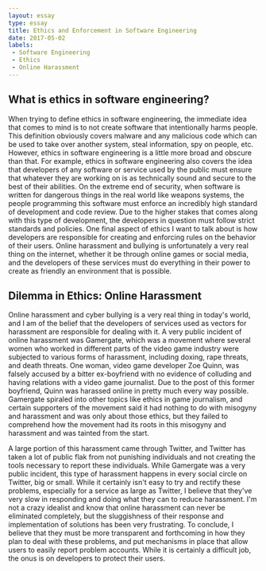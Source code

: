 ```yaml
---
layout: essay
type: essay
title: Ethics and Enforcement in Software Engineering
date: 2017-05-02
labels:
 - Software Engineering
 - Ethics
 - Online Harassment
---
```


## What is ethics in software engineering?

When trying to define ethics in software engineering, the immediate idea that comes to mind is to not create software that intentionally harms people. This definition obviously covers malware and any malicious code which can be used to take over another system, steal information, spy on people, etc. However, ethics in software engineering is a little more broad and obscure than that. For example, ethics in software engineering also covers the idea that developers of any software or service used by the public must ensure that whatever they are working on is as technically sound and secure to the best of their abilities. On the extreme end of security, when software is written for dangerous things in the real world like weapons systems, the people programming this software must enforce an incredibly high standard of development and code review. Due to the higher stakes that comes along with this type of development, the developers in question must follow strict standards and policies. One final aspect of ethics I want to talk about is how developers are responsible for creating and enforcing rules on the behavior of their users. Online harassment and bullying is unfortunately a very real thing on the internet, whether it be through online games or social media, and the developers of these services must do everything in their power to create as friendly an environment that is possible.

## Dilemma in Ethics: Online Harassment

Online harassment and cyber bullying is a very real thing in today's world, and I am of the belief that the developers of services used as vectors for harassment are responsible for dealing with it. A very public incident of online harassment was Gamergate, which was a movement where several women who worked in different parts of the video game industry were subjected to various forms of harassment, including doxing, rape threats, and death threats. One woman, video game developer Zoe Quinn, was falsely accused by a bitter ex-boyfriend with no evidence of colluding and having relations with a video game journalist. Due to the post of this former boyfriend, Quinn was harassed online in pretty much every way possible. Gamergate spiraled into other topics like ethics in game journalism, and certain supporters of the movement said it had nothing to do with misogyny and harassment and was only about those ethics, but they failed to comprehend how the movement had its roots in this misogyny and harassment and was tainted from the start.

A large portion of this harassment came through Twitter, and Twitter has taken a lot of public flak from not punishing individuals and not creating the tools necessary to report these individuals. While Gamergate was a very public incident, this type of harassment happens in every social circle on Twitter, big or small. While it certainly isn't easy to try and rectify these problems, especially for a service as large as Twitter, I believe that they've very slow in responding and doing what they can to reduce harassment. I'm not a crazy idealist and know that online harassment can never be eliminated completely, but the sluggishness of their response and implementation of solutions has been very frustrating. To conclude, I believe that they must be more transparent and forthcoming in how they plan to deal with these problems, and put mechanisms in place that allow users to easily report problem accounts. While it is certainly a difficult job, the onus is on developers to protect their users.
